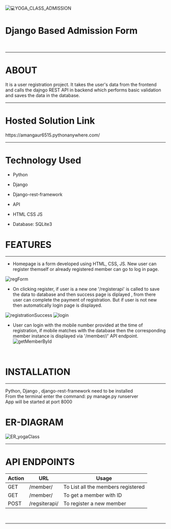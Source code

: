 ![💻YOGA_CLASS_ADMISSION](https://user-images.githubusercontent.com/94188124/207295322-ef4a2622-abd3-475f-8961-16a04f1ff7aa.png)
<h1> Django Based Admission Form </h1><br>
<hr>
<h1>ABOUT</h1>
It is a user registration project. It takes the user's data from the frontend and calls the dajngo REST API in backend which performs basic validation and saves the data in the database.
<br> 
<hr> 
<h1>Hosted Solution Link</h1>
https://amangaur6515.pythonanywhere.com/
<br>
<hr>
<h1>Technology Used</h1>

* Python 
 
* Django 
* Django-rest-framework
* API
* HTML  CSS  JS
* Database: SQLite3

<h1>FEATURES</h1> 
<hr>

* Homepage is a form developed using HTML, CSS, JS. New user can register themself or already registered member can go to log in page.<br>

 ![regForm](https://user-images.githubusercontent.com/94188124/207298030-4b61ba8b-a6e6-4d8f-baea-4e51be282a2a.jpg) <br>
 
 * On clicking register, if user is a new one '/registerapi' is called to save the data to database and then success page is diplayed , from there user can complete the payment of registration. But if user is not new then automatically login page is displayed. <br>
 
![registrationSuccess](https://user-images.githubusercontent.com/94188124/207299591-b24a6717-c8a3-4ffa-8032-583164ae48dc.jpg)
![login](https://user-images.githubusercontent.com/94188124/207299610-86854564-2b66-48e2-8185-70a0d3c7001e.jpg)
<br> 
* User can login with the mobile number provided at the time of registration, if mobile matches with the database then the corresponding member instance is displayed via '/member/<id>/' API endpoint. <br>
  ![getMemberById](https://user-images.githubusercontent.com/94188124/207300711-e2f8b4bf-1eeb-4123-86bc-37785bb81049.jpg)
<br>

  <h1>INSTALLATION</h1> 
    <hr>
    Python, Django , django-rest-framework need to be installed <br>
    From the terminal enter the command: py manage.py runserver <br>
    App will be started at port 8000 
  
  <h1> ER-DIAGRAM</h1>
  
![ER_yogaClass](https://user-images.githubusercontent.com/94188124/207302217-fe2306dd-df35-4433-86b1-9ef5b8596578.jpg)
<br>
<hr>

  <h1> API ENDPOINTS</h1>
  
Action       |        URL          | Usage                                  |
------------ | ------------------- | -------------------------------------|
GET           |      /member/         | To List all the members registered| 
GET           |    /member/<id>       | To get a member with ID |
POST         |   /regsiterapi/        | To register a new member |

<br> 
<hr>


